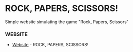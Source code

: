 # ROCK, PAPERS, SCISSORS!

Simple website simulating the game "Rock, Papers, Scissors"

### WEBSITE

* [Website](https://covicale.github.io/RockPaperScissors/) - ROCK, PAPERS, SCISSORS!